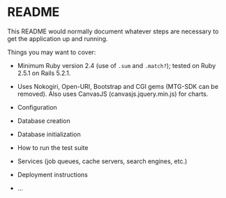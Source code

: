 # README

This README would normally document whatever steps are necessary to get the
application up and running.

Things you may want to cover:

* Minimum Ruby version 2.4 (use of `.sum` and `.match?`); tested on Ruby 2.5.1 on Rails 5.2.1.

* Uses Nokogiri, Open-URI, Bootstrap and CGI gems (MTG-SDK can be removed). Also uses CanvasJS (canvasjs.jquery.min.js) for charts. 

* Configuration

* Database creation

* Database initialization

* How to run the test suite

* Services (job queues, cache servers, search engines, etc.)

* Deployment instructions

* ...
